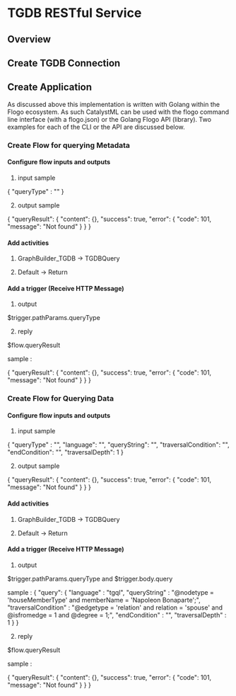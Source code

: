 # TGDB RESTful Service

## Overview

## Create TGDB Connection

## Create Application

As discussed above this implementation is written with Golang within the Flogo ecosystem.  As such CatalystML can be used with the flogo command line interface (with a flogo.json) or the Golang Flogo API (library).  Two examples for each of the CLI or the API are discussed below.

### Create Flow for querying Metadata 

#### Configure flow inputs and outputs

1) input sample

{
    "queryType" : ""
}

2) output sample

{
    "queryResult": {
        "content": {},
        "success": true,
        "error": {
            "code": 101,
            "message": "Not found"
        }
    }
}

#### Add activities

1) GraphBuilder_TGDB -> TGDBQuery

2) Default -> Return

#### Add a trigger (Receive HTTP Message)

1) output

$trigger.pathParams.queryType

2) reply

$flow.queryResult

sample : 

{
    "queryResult": {
        "content": {},
        "success": true,
        "error": {
            "code": 101,
            "message": "Not found"
        }
    }
}

### Create Flow for Querying Data 

#### Configure flow inputs and outputs

1) input sample

{
    "queryType" : "",
    "language": "",
    "queryString": "",
    "traversalCondition": "",
    "endCondition": "",
    "traversalDepth": 1
}

2) output sample

{
    "queryResult": {
        "content": {},
        "success": true,
        "error": {
            "code": 101,
            "message": "Not found"
        }
    }
}

#### Add activities

1) GraphBuilder_TGDB -> TGDBQuery

2) Default -> Return

#### Add a trigger (Receive HTTP Message)

1) output

$trigger.pathParams.queryType
 and 
$trigger.body.query

sample :
{
  "query": {
  	"language" : "tgql",
    "queryString" : "@nodetype = 'houseMemberType' and memberName = 'Napoleon Bonaparte';",
    "traversalCondition" : "@edgetype = 'relation' and relation = 'spouse' and @isfromedge = 1 and @degree = 1;",
    "endCondition" : "",
	"traversalDepth" : 1
  }
}

2) reply

$flow.queryResult

sample : 

{
    "queryResult": {
        "content": {},
        "success": true,
        "error": {
            "code": 101,
            "message": "Not found"
        }
    }
}